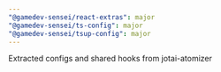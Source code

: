 ```yaml
---
"@gamedev-sensei/react-extras": major
"@gamedev-sensei/ts-config": major
"@gamedev-sensei/tsup-config": major
---
```


Extracted configs and shared hooks from jotai-atomizer
